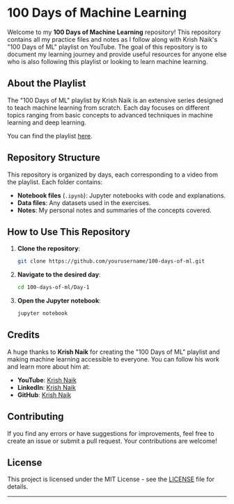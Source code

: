 # 100 Days of Machine Learning 

Welcome to my **100 Days of Machine Learning** repository! This repository contains all my practice files and notes as I follow along with Krish Naik's "100 Days of ML" playlist on YouTube. The goal of this repository is to document my learning journey and provide useful resources for anyone else who is also following this playlist or looking to learn machine learning.

## About the Playlist

The "100 Days of ML" playlist by Krish Naik is an extensive series designed to teach machine learning from scratch. Each day focuses on different topics ranging from basic concepts to advanced techniques in machine learning and deep learning.

You can find the playlist [here](https://www.youtube.com/playlist?list=PLZoTAELRMXVMdJ5sqbCK2LiM0HhQVWNzm).

## Repository Structure

This repository is organized by days, each corresponding to a video from the playlist. Each folder contains:
- **Notebook files** (`.ipynb`): Jupyter notebooks with code and explanations.
- **Data files**: Any datasets used in the exercises.
- **Notes**: My personal notes and summaries of the concepts covered.

## How to Use This Repository

1. **Clone the repository**:
    ```sh
    git clone https://github.com/yourusername/100-days-of-ml.git
    ```
2. **Navigate to the desired day**:
    ```sh
    cd 100-days-of-ml/Day-1
    ```
3. **Open the Jupyter notebook**:
    ```sh
    jupyter notebook
    ```

## Credits

A huge thanks to **Krish Naik** for creating the "100 Days of ML" playlist and making machine learning accessible to everyone. You can follow his work and learn more about him at:
- **YouTube**: [Krish Naik](https://www.youtube.com/channel/UCNU_lfiiWBdtULKOw6X0Dig)
- **LinkedIn**: [Krish Naik](https://www.linkedin.com/in/krishnaik06/)
- **GitHub**: [Krish Naik](https://github.com/krishnaik06)

## Contributing

If you find any errors or have suggestions for improvements, feel free to create an issue or submit a pull request. Your contributions are welcome!

## License

This project is licensed under the MIT License - see the [LICENSE](LICENSE) file for details.

---
